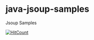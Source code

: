 # java-jsoup-samples
Jsoup Samples


[![HitCount](http://hits.dwyl.io/teamtact/https://github.com/teamtact/java-jsoup-samples.svg)](http://hits.dwyl.io/teamtact/https://github.com/teamtact/java-jsoup-samples)
